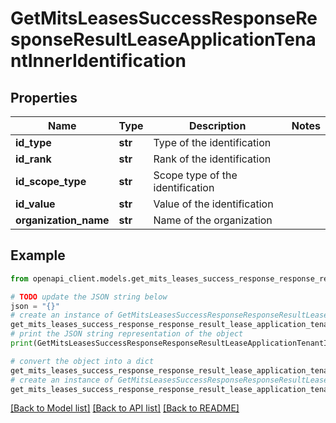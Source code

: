 # GetMitsLeasesSuccessResponseResponseResultLeaseApplicationTenantInnerIdentification


## Properties

Name | Type | Description | Notes
------------ | ------------- | ------------- | -------------
**id_type** | **str** | Type of the identification | 
**id_rank** | **str** | Rank of the identification | 
**id_scope_type** | **str** | Scope type of the identification | 
**id_value** | **str** | Value of the identification | 
**organization_name** | **str** | Name of the organization | 

## Example

```python
from openapi_client.models.get_mits_leases_success_response_response_result_lease_application_tenant_inner_identification import GetMitsLeasesSuccessResponseResponseResultLeaseApplicationTenantInnerIdentification

# TODO update the JSON string below
json = "{}"
# create an instance of GetMitsLeasesSuccessResponseResponseResultLeaseApplicationTenantInnerIdentification from a JSON string
get_mits_leases_success_response_response_result_lease_application_tenant_inner_identification_instance = GetMitsLeasesSuccessResponseResponseResultLeaseApplicationTenantInnerIdentification.from_json(json)
# print the JSON string representation of the object
print(GetMitsLeasesSuccessResponseResponseResultLeaseApplicationTenantInnerIdentification.to_json())

# convert the object into a dict
get_mits_leases_success_response_response_result_lease_application_tenant_inner_identification_dict = get_mits_leases_success_response_response_result_lease_application_tenant_inner_identification_instance.to_dict()
# create an instance of GetMitsLeasesSuccessResponseResponseResultLeaseApplicationTenantInnerIdentification from a dict
get_mits_leases_success_response_response_result_lease_application_tenant_inner_identification_from_dict = GetMitsLeasesSuccessResponseResponseResultLeaseApplicationTenantInnerIdentification.from_dict(get_mits_leases_success_response_response_result_lease_application_tenant_inner_identification_dict)
```
[[Back to Model list]](../README.md#documentation-for-models) [[Back to API list]](../README.md#documentation-for-api-endpoints) [[Back to README]](../README.md)


